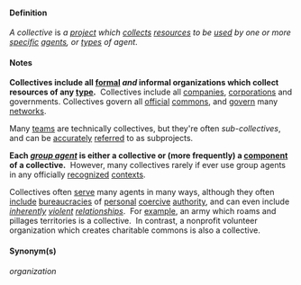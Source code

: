 #### Definition
*A collective* is *a [project](https://github.com/gcassel/Modular-Organization-Terminology/blob/master/terms/project.md) which [collects](https://github.com/gcassel/Modular-Organization-Terminology/blob/master/terms/collect.md) [resources](https://github.com/gcassel/Modular-Organization-Terminology/blob/master/terms/resource.md) to be [used](https://github.com/gcassel/Modular-Organization-Terminology/blob/master/terms/use.md) by one or more [specific](https://github.com/gcassel/Modular-Organization-Terminology/blob/master/terms/specific.md) [agents](https://github.com/gcassel/Modular-Organization-Terminology/blob/master/terms/agent.md), or [types](https://github.com/gcassel/Modular-Organization-Terminology/blob/master/terms/type.md) of agent*.

#### Notes
**Collectives include all [formal](https://github.com/gcassel/Modular-Organization-Terminology/blob/master/terms/form.md) *and* informal organizations which collect resources of any [type](https://github.com/gcassel/Modular-Organizing-Terminology/blob/master/terms/type.md).**  Collectives include all [companies](https://github.com/gcassel/Modular-Organization-Terminology/blob/master/terms/company.md), [corporations](https://github.com/gcassel/Modular-Organization-Terminology/blob/master/terms/corporations.md) and governments.  Collectives govern all [official](https://github.com/gcassel/Modular-Organization-Terminology/blob/master/terms/official.md) [commons](https://github.com/gcassel/Modular-Organization-Terminology/blob/master/terms/common.md), and [govern](https://github.com/gcassel/Modular-Organization-Terminology/blob/master/terms/govern.md) many [networks](https://github.com/gcassel/Modular-Organization-Terminology/blob/master/terms/network.md).    

Many [teams](https://github.com/gcassel/Modular-Organization-Terminology/blob/master/terms/team.md) are technically collectives, but they're often *sub-collectives*, and can be [accurately](https://github.com/gcassel/Modular-Organization-Terminology/blob/master/terms/accuracy.md) [referred](https://github.com/gcassel/Modular-Organization-Terminology/blob/master/terms/refer.md) to as subprojects.

**Each *[group agent](https://github.com/gcassel/Modular-Organization-Terminology/blob/master/terms/group-agent.md)* is either a collective or (more frequently) a [component](https://github.com/gcassel/Modular-Organization-Terminology/blob/master/terms/component.md) of a collective.**  However, many collectives rarely if ever use group agents in any officially [recognized](https://github.com/gcassel/Modular-Organization-Terminology/blob/master/terms/recognize.md) [contexts](https://github.com/gcassel/Modular-Organization-Terminology/blob/master/terms/context.md).

Collectives often [serve](https://github.com/gcassel/Modular-Organization-Terminology/blob/master/terms/serve.md) many agents in many ways, although they often [include](https://github.com/gcassel/Modular-Organization-Terminology/blob/master/terms/include.md) [bureaucracies](https://github.com/gcassel/Modular-Organization-Terminology/blob/master/terms/bureaucracy.md) of [personal](https://github.com/gcassel/Modular-Organization-Terminology/blob/master/terms/personal.md) [coercive](https://github.com/gcassel/Modular-Organization-Terminology/blob/master/terms/coerce.md) [authority](https://github.com/gcassel/Modular-Organization-Terminology/blob/master/terms/authority.md), and can even include *[inherently](https://github.com/gcassel/Modular-Organization-Terminology/blob/master/terms/inhere.md) [violent](https://github.com/gcassel/Modular-Organization-Terminology/blob/master/terms/violent.md) [relationships](https://github.com/gcassel/Modular-Organization-Terminology/blob/master/terms/relate.md)*.  For [example](https://github.com/gcassel/Modular-Organization-Terminology/blob/master/terms/example.md), an army which roams and pillages territories is a collective.  In contrast, a nonprofit volunteer organization which creates charitable commons is also a collective.

#### Synonym(s)
*organization*  
